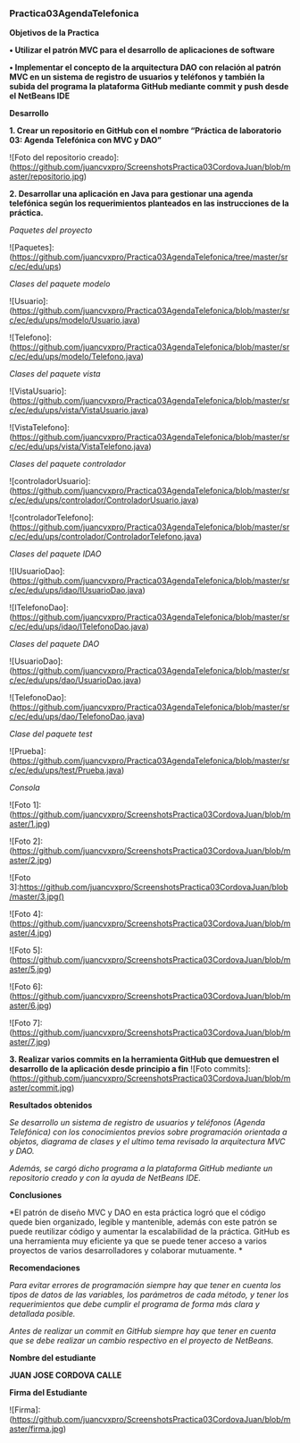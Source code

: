 ### Practica03AgendaTelefonica

**Objetivos de la Practica**

**•	Utilizar el patrón MVC para el desarrollo de aplicaciones de software**

**•	Implementar el concepto de la arquitectura DAO con relación al patrón MVC en un sistema de registro de usuarios y teléfonos y también la subida del programa la plataforma GitHub mediante commit y push desde el NetBeans IDE**

**Desarrollo**

**1. Crear un repositorio en GitHub con el nombre “Práctica de laboratorio 03: Agenda Telefónica con MVC y
DAO”**

![Foto del repositorio creado]:(https://github.com/juancvxpro/ScreenshotsPractica03CordovaJuan/blob/master/repositorio.jpg)

**2.  Desarrollar una aplicación en Java para gestionar una agenda telefónica según los requerimientos planteados
en las instrucciones de la práctica.**

*Paquetes del proyecto*

 ![Paquetes]:(https://github.com/juancvxpro/Practica03AgendaTelefonica/tree/master/src/ec/edu/ups)
 
 *Clases del paquete modelo*
 
 ![Usuario]:(https://github.com/juancvxpro/Practica03AgendaTelefonica/blob/master/src/ec/edu/ups/modelo/Usuario.java)
 
 ![Telefono]:(https://github.com/juancvxpro/Practica03AgendaTelefonica/blob/master/src/ec/edu/ups/modelo/Telefono.java)
 
 *Clases del paquete vista*
 
 ![VistaUsuario]:(https://github.com/juancvxpro/Practica03AgendaTelefonica/blob/master/src/ec/edu/ups/vista/VistaUsuario.java)
  
 ![VistaTelefono]:(https://github.com/juancvxpro/Practica03AgendaTelefonica/blob/master/src/ec/edu/ups/vista/VistaTelefono.java)
 
 *Clases del paquete controlador*
 
  ![controladorUsuario]:(https://github.com/juancvxpro/Practica03AgendaTelefonica/blob/master/src/ec/edu/ups/controlador/ControladorUsuario.java)
  
  ![controladorTelefono]:(https://github.com/juancvxpro/Practica03AgendaTelefonica/blob/master/src/ec/edu/ups/controlador/ControladorTelefono.java)
 
 *Clases del paquete IDAO*
 
 ![IUsuarioDao]:(https://github.com/juancvxpro/Practica03AgendaTelefonica/blob/master/src/ec/edu/ups/idao/IUsuarioDao.java)
 
 ![ITelefonoDao]:(https://github.com/juancvxpro/Practica03AgendaTelefonica/blob/master/src/ec/edu/ups/idao/ITelefonoDao.java)
 
 
 *Clases del paquete DAO*
 
 ![UsuarioDao]:(https://github.com/juancvxpro/Practica03AgendaTelefonica/blob/master/src/ec/edu/ups/dao/UsuarioDao.java)
 
 ![TelefonoDao]:(https://github.com/juancvxpro/Practica03AgendaTelefonica/blob/master/src/ec/edu/ups/dao/TelefonoDao.java)
 
 *Clase del paquete test*
 
  ![Prueba]:(https://github.com/juancvxpro/Practica03AgendaTelefonica/blob/master/src/ec/edu/ups/test/Prueba.java)
 
 *Consola*
 
 ![Foto 1]:(https://github.com/juancvxpro/ScreenshotsPractica03CordovaJuan/blob/master/1.jpg)
 
 ![Foto 2]:(https://github.com/juancvxpro/ScreenshotsPractica03CordovaJuan/blob/master/2.jpg)
 
 ![Foto 3]:https://github.com/juancvxpro/ScreenshotsPractica03CordovaJuan/blob/master/3.jpg()
 
 ![Foto 4]:(https://github.com/juancvxpro/ScreenshotsPractica03CordovaJuan/blob/master/4.jpg)
 
 ![Foto 5]:(https://github.com/juancvxpro/ScreenshotsPractica03CordovaJuan/blob/master/5.jpg)
 
 ![Foto 6]:(https://github.com/juancvxpro/ScreenshotsPractica03CordovaJuan/blob/master/6.jpg)
 
 ![Foto 7]:(https://github.com/juancvxpro/ScreenshotsPractica03CordovaJuan/blob/master/7.jpg)
 
 **3.	Realizar varios commits en la herramienta GitHub que demuestren el desarrollo de la aplicación desde principio a fin**
 ![Foto commits]:(https://github.com/juancvxpro/ScreenshotsPractica03CordovaJuan/blob/master/commit.jpg)
 
 **Resultados obtenidos**
 
 *Se desarrollo un sistema de registro de usuarios y teléfonos (Agenda Telefónica) con los conocimientos previos sobre programación orientada a objetos, diagrama de clases y el ultimo tema revisado la arquitectura MVC y DAO.*
 
*Además, se cargó dicho programa a la plataforma GitHub mediante un repositorio creado y con la ayuda de NetBeans IDE.*

**Conclusiones**

*El patrón de diseño MVC y DAO en esta práctica logró que el código quede bien organizado, legible y mantenible, además con este patrón se puede reutilizar código y aumentar la escalabilidad de la práctica. GitHub es una herramienta muy eficiente ya que se puede tener acceso a varios proyectos de varios desarrolladores y colaborar mutuamente. *

**Recomendaciones**

*Para evitar errores de programación siempre hay que tener en cuenta los tipos de datos de las variables, los parámetros de cada método, y tener los requerimientos que debe cumplir el programa de forma más clara y detallada posible.*

*Antes de realizar un commit en GitHub siempre hay que tener en cuenta que se debe realizar un cambio respectivo en el proyecto de NetBeans.*

**Nombre del estudiante**

**JUAN JOSE CORDOVA CALLE**

**Firma del Estudiante**

![Firma]:(https://github.com/juancvxpro/ScreenshotsPractica03CordovaJuan/blob/master/firma.jpg)






 
